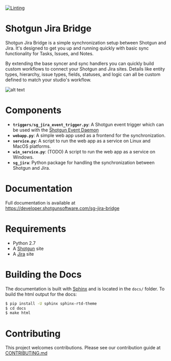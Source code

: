 [![Linting](https://img.shields.io/badge/PEP8%20by-Hound%20CI-a873d1.svg)](https://houndci.com)

# Shotgun Jira Bridge

Shotgun Jira Bridge is a simple synchronization setup between Shotgun and Jira. It's designed to get you up and running quickly with basic sync functionality for Tasks, Issues, and Notes. 

By extending the base syncer and sync handlers you can quickly build custom workflows to connect your Shotgun and Jira sites. Details like entity types, hierarchy, issue types, fields, statuses, and logic can all be custom defined to match your studio's workflow. 

![alt text](https://developer.shotgunsoftware.com/sg-jira-bridge/_images/sg_jira_bridge_workflow.png "SG Jira Bridge Overview")

# Components

- **`triggers/sg_jira_event_trigger.py`**: A Shotgun event trigger which can be used with the [Shotgun Event Daemon](https://github.com/shotgunsoftware/shotgunEvents)
- **`webapp.py`**: A simple web app used as a frontend for the synchronization.
- **`service.py`**: A script to run the web app as a service on Linux and MacOS platforms.
- **`win_service.py`**:  (TODO) A script to run the web app as a service on Windows.
- **`sg_jira`**: Python package for handling the synchronization between Shotgun and Jira.
    
# Documentation

Full documentation is available at https://developer.shotgunsoftware.com/sg-jira-bridge
    
# Requirements

- Python 2.7
- A [Shotgun](https://shotgunsoftware.com) site
- A [Jira](https://www.atlassian.com/software/jira) site

# Building the Docs
The documentation is built with [Sphinx](http://www.sphinx-doc.org) and is located in the `docs/` folder. To build the html output for the docs:

```bash
$ pip install -U sphinx sphinx-rtd-theme 
$ cd docs
$ make html
```


# Contributing

This project welcomes contributions. Please see our contribution guide at 
[CONTRIBUTING.md](CONTRIBUTING.md)

